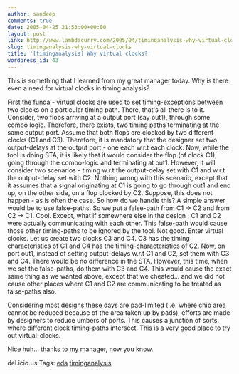 ```yaml
---
author: sandeep
comments: true
date: 2005-04-25 21:53:00+00:00
layout: post
link: http://www.lambdacurry.com/2005/04/timinganalysis-why-virtual-clocks/
slug: timinganalysis-why-virtual-clocks
title: '[timinganalysis] Why virtual clocks?'
wordpress_id: 43
---
```


This is something that I learned from my great manager today. Why is there even a need for virtual clocks in timing analysis?


First the funda - virtual clocks are used to set timing-exceptions between two clocks on a particular timing path. There, that's all there is to it.
Consider, two flops arriving at a output port (say out1), through some combo logic. Therefore, there exists, two timing paths terminating at the same output port. Assume that both flops are clocked by two different clocks (C1 and C3). Therefore, it is mandatory that the designer set two output-delays at the output port - one each w.r.t each clock.
Now, while the tool is doing STA, it is likely that it would consider the flop (of clock C1), going through the combo-logic and terminating at out1. However, it will consider two scenarios - timing w.r.t the output-delay set with C1 and w.r.t the output-delay set with C2. Nothing wrong with this scenario, except that it assumes that a signal originating at C1 is going to go through out1 and end up, on the other side, on a flop clocked by C2. 
Suppose, this does not happen - as is often the case. So how do we handle this? A simple answer would be to use false-paths. So we put a false-path from C1 -> C2 and from C2 -> C1. Cool. Except, what if somewhere else in the design , C1 and C2 were actually communicating with each other. This false-path would cause those other timing-paths to be ignored by the tool.
Not good.
Enter virtual clocks.
Let us create two clocks C3 and C4. C3 has the timing characteristics of C1 and C4 has the timing-characteristics of C2. Now, on port out1, instead of setting output-delays w.r.t C1 and C2, set them with C3 and C4.  There would be no difference in the STA. However, this time, when we set the false-paths, do them with C3 and C4. This would cause the exact same thing as we wanted above, except that we cheated... and we did not cause other places where C1 and C2 are communicating to be treated as false-paths also.

Considering most designs these days are pad-limited (i.e. where chip area cannot be reduced because of the area taken up by pads), efforts are made by designers to reduce umbers of ports. This causes a junction of sorts, where different clock timing-paths intersect. This is a very good place to try out virtual-clocks.

Nice huh... thanks to my manager, now you know.

del.icio.us Tags: [eda](http://del.icio.us/sss8ue/eda) [timinganalysis](http://del.icio.us/sss8ue/timinganalysis)

